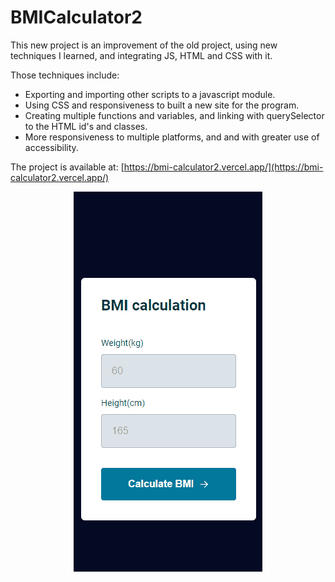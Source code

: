 # BMICalculator2
This new project is an improvement of the old project, using new techniques I learned, and integrating JS, HTML and CSS with it.

Those techniques include:
- Exporting and importing other scripts to a javascript module.
- Using CSS and responsiveness to built a new site for the program.
- Creating multiple functions and variables, and linking with querySelector to the HTML id's and classes.
- More responsiveness to multiple platforms, and and with greater use of accessibility.

The project is available at: [https://bmi-calculator2.vercel.app/](https://bmi-calculator2.vercel.app/)

<div align="center">
<img src="./.github/gif.gif" alt="project-gif">
</div>
